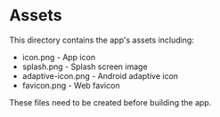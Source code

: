 # Assets

This directory contains the app's assets including:

- icon.png - App icon
- splash.png - Splash screen image  
- adaptive-icon.png - Android adaptive icon
- favicon.png - Web favicon

These files need to be created before building the app. 